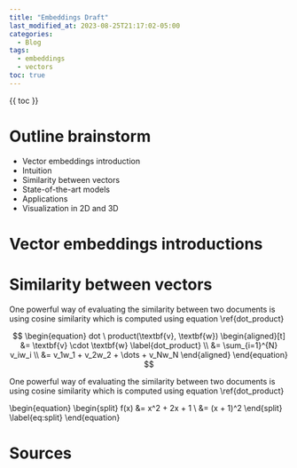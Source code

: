 ```yaml
---
title: "Embeddings Draft"
last_modified_at: 2023-08-25T21:17:02-05:00
categories:
  - Blog
tags:
  - embeddings 
  - vectors
toc: true
---
```


<script type="text/x-mathjax-config">
    MathJax.Hub.Config({
      TeX: {equationNumbers: {autoNumber: "AMS"}},
    });
</script>

<script type="text/javascript"
        src="https://cdnjs.cloudflare.com/ajax/libs/mathjax/2.7.1/MathJax.js?config=TeX-MML-AM_CHTML">
</script>

{{ toc }}

# Outline brainstorm
- Vector embeddings introduction
- Intuition
- Similarity between vectors
- State-of-the-art models
- Applications
- Visualization in 2D and 3D



# Vector embeddings introductions


# Similarity between vectors
One powerful way of evaluating the similarity between two documents is using cosine similarity which 
is computed using equation \ref{dot_product}

$$ 
\begin{equation} 
    dot \ product(\textbf{v}, \textbf{w})
        \begin{aligned}[t] 
            &= \textbf{v} \cdot \textbf{w} \label{dot_product} \\
            &= \sum_{i=1}^{N} v_iw_i \\
            &= v_1w_1 + v_2w_2 + \dots + v_Nw_N
        \end{aligned}
\end{equation}
$$

One powerful way of evaluating the similarity between two documents is using cosine similarity which
is computed using equation \ref{dot_product}

\begin{equation}
    \begin{split}
        f(x) &= x^2 + 2x + 1 \\
             &= (x + 1)^2
    \end{split}
    \label{eq:split}
\end{equation}


# Sources 
